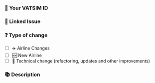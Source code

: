 ### 🔗 Your VATSIM ID

<!-- Please specify your CID -->

### 🔗 Linked Issue

<!-- If your PR has an issue, please specify it like Closes #123 -->

### ❓ Type of change

<!-- What are you changing? Please put an `x` in all `[ ]` below that match your PR purpose. -->

- [ ] ✈️ Airline Changes
- [ ] 🆕 New Airline
- [ ] 🧹 Technical change (refactoring, updates and other improvements)

### 📚 Description

<!-- Tell us more about your PR -->

